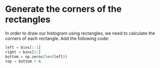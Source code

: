 # Generate the corners of the rectangles

In order to draw our histogram using rectangles, we need to calculate the corners of each rectangle. Add the following code:

```python
left = bins[:-1]
right = bins[1:]
bottom = np.zeros(len(left))
top = bottom + n
```
